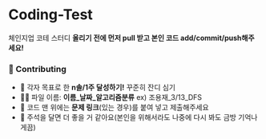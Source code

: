 # Coding-Test
체인지업 코테 스터디
**올리기 전에 먼저 pull 받고 본인 코드 add/commit/push해주세요!**

### 🚀 Contributing
- 🌱 각자 목표로 한 **n솔/1주 달성하기!** 꾸준히 잔디 심기
- ✍🏻 파일 이름: **이름_날짜_알고리즘분류** ex) 조용재_3/13_DFS
- 🔗 코드 맨 위에는 **문제 링크**(있는 경우)를 붙여 넣고 제출해주세요
- 🔦 주석을 달면 더 좋을 거 같아요(본인을 위해서라도 나중에 다시 봐도 금방 기억나게끔)

